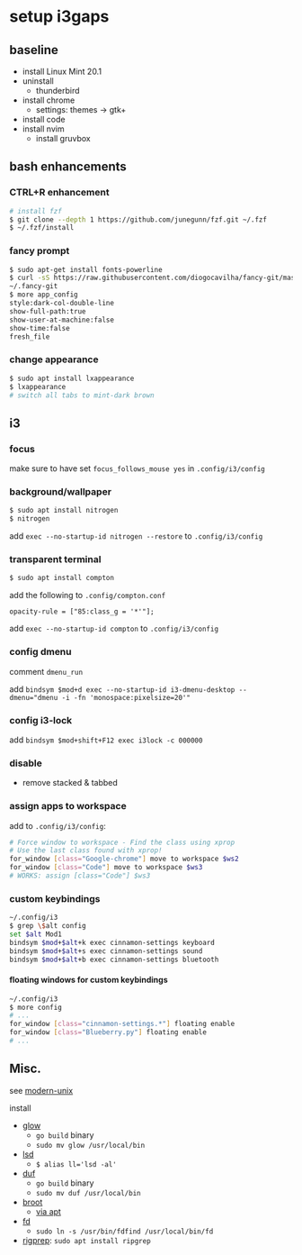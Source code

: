 # setup i3gaps

## baseline

- install Linux Mint 20.1
- uninstall 
  - thunderbird
- install chrome
  - settings: themes -> gtk+
- install code
- install nvim
  - install gruvbox

## bash enhancements

### CTRL+R enhancement

```bash
# install fzf
$ git clone --depth 1 https://github.com/junegunn/fzf.git ~/.fzf
$ ~/.fzf/install
```

### fancy prompt

```bash
$ sudo apt-get install fonts-powerline
$ curl -sS https://raw.githubusercontent.com/diogocavilha/fancy-git/master/install.sh | sh
~/.fancy-git
$ more app_config
style:dark-col-double-line
show-full-path:true
show-user-at-machine:false
show-time:false
fresh_file
```

### change appearance

```bash
$ sudo apt install lxappearance
$ lxappearance
# switch all tabs to mint-dark brown
```

## i3

### focus

make sure to have set `focus_follows_mouse yes` in `.config/i3/config`

### background/wallpaper

```bash
$ sudo apt install nitrogen
$ nitrogen
```

add `exec --no-startup-id nitrogen --restore` to `.config/i3/config`

### transparent terminal

```bash
$ sudo apt install compton
```

add the following to `.config/compton.conf`

`opacity-rule = ["85:class_g = '*'"];`

add `exec --no-startup-id compton` to `.config/i3/config`

### config dmenu

comment `dmenu_run`

add `bindsym $mod+d exec --no-startup-id i3-dmenu-desktop --dmenu="dmenu -i -fn 'monospace:pixelsize=20'"`

### config i3-lock

add `bindsym $mod+shift+F12 exec i3lock -c 000000`

### disable

- remove stacked & tabbed

### assign apps to workspace

add to `.config/i3/config`:

```bash
# Force window to workspace - Find the class using xprop
# Use the last class found with xprop!
for_window [class="Google-chrome"] move to workspace $ws2
for_window [class="Code"] move to workspace $ws3
# WORKS: assign [class="Code"] $ws3
```

### custom keybindings

```bash
~/.config/i3 
$ grep \$alt config
set $alt Mod1
bindsym $mod+$alt+k exec cinnamon-settings keyboard
bindsym $mod+$alt+s exec cinnamon-settings sound
bindsym $mod+$alt+b exec cinnamon-settings bluetooth
```

#### floating windows for custom keybindings

```bash
~/.config/i3 
$ more config
# ...
for_window [class="cinnamon-settings.*"] floating enable
for_window [class="Blueberry.py"] floating enable
# ...
```

## Misc.

see [modern-unix](https://github.com/ibraheemdev/modern-unix)

install
- [glow](https://github.com/charmbracelet/glow)
	- `go build` binary
 	- `sudo mv glow /usr/local/bin`
- [lsd](https://github.com/Peltoche/lsd#installation)
	- `$ alias ll='lsd -al'`
- [duf](https://github.com/muesli/duf)
	- `go build` binary
 	- `sudo mv duf /usr/local/bin`
- [broot](https://github.com/Canop/broot)
    - [via apt](https://packages.azlux.fr/)
- [fd](https://github.com/sharkdp/fd)
    - `sudo ln -s /usr/bin/fdfind /usr/local/bin/fd`
- [rigprep](https://github.com/BurntSushi/ripgrep): `sudo apt install ripgrep`
